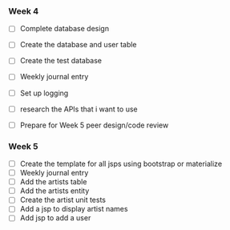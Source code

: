 ### Week 4
- [ ] Complete database design
- [ ] Create the database and user table
- [ ] Create the test database
- [ ] Weekly journal entry
- [ ] Set up logging
- [ ] research the APIs that i want to use
- [ ] Prepare for Week 5 peer design/code review


### Week 5

- [ ] Create the template for all jsps using bootstrap or materialize
- [ ] Weekly journal entry
- [ ] Add the artists table
- [ ] Add the artists entity
- [ ] Create the artist unit tests
- [ ] Add a jsp to display artist names
- [ ] Add jsp to add a user
